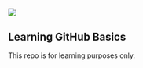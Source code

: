 # <a href="https://github.com/" target="_blank"><img src="https://codereviewvideos.com/blog/wp-content/uploads/2015/06/git-goodness.gif"></img></a>

## Learning GitHub Basics

This repo is for learning purposes only.
